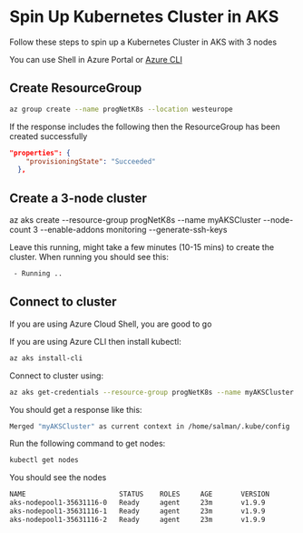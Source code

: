 # Spin Up Kubernetes Cluster in AKS

Follow these steps to spin up a Kubernetes Cluster in AKS with 3 nodes

You can use Shell in Azure Portal or [Azure CLI](https://docs.microsoft.com/en-us/cli/azure/install-azure-cli?view=azure-cli-latest)

## Create ResourceGroup

```bash
az group create --name progNetK8s --location westeurope
```
If the response includes the following then the ResourceGroup has been created successfully

```json
"properties": {
    "provisioningState": "Succeeded"
  },
```

## Create a 3-node cluster

az aks create --resource-group progNetK8s --name myAKSCluster --node-count 3 --enable-addons monitoring --generate-ssh-keys

Leave this running, might take a few minutes (10-15 mins) to create the cluster. When running you should see this:

```bash
 - Running ..
```

## Connect to cluster

If you are using Azure Cloud Shell, you are good to go

If you are using Azure CLI then install kubectl:

```bash
az aks install-cli
```

Connect to cluster using:
```bash
az aks get-credentials --resource-group progNetK8s --name myAKSCluster
```

You should get a response like this:
```bash
Merged "myAKSCluster" as current context in /home/salman/.kube/config
```

Run the following command to get nodes:

```bash
kubectl get nodes
```

You should see the nodes
```bash
NAME                       STATUS    ROLES     AGE       VERSION
aks-nodepool1-35631116-0   Ready     agent     23m       v1.9.9
aks-nodepool1-35631116-1   Ready     agent     23m       v1.9.9
aks-nodepool1-35631116-2   Ready     agent     23m       v1.9.9
```

